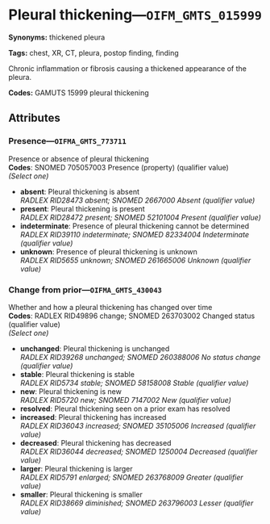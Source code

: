 # Pleural thickening—`OIFM_GMTS_015999`

**Synonyms:** thickened pleura

**Tags:** chest, XR, CT, pleura, postop finding, finding

Chronic inflammation or fibrosis causing a thickened appearance of the pleura.

**Codes:** GAMUTS 15999 pleural thickening

## Attributes

### Presence—`OIFMA_GMTS_773711`

Presence or absence of pleural thickening  
**Codes**: SNOMED 705057003 Presence (property) (qualifier value)  
*(Select one)*

- **absent**: Pleural thickening is absent  
_RADLEX RID28473 absent; SNOMED 2667000 Absent (qualifier value)_
- **present**: Pleural thickening is present  
_RADLEX RID28472 present; SNOMED 52101004 Present (qualifier value)_
- **indeterminate**: Presence of pleural thickening cannot be determined  
_RADLEX RID39110 indeterminate; SNOMED 82334004 Indeterminate (qualifier value)_
- **unknown**: Presence of pleural thickening is unknown  
_RADLEX RID5655 unknown; SNOMED 261665006 Unknown (qualifier value)_

### Change from prior—`OIFMA_GMTS_430043`

Whether and how a pleural thickening has changed over time  
**Codes**: RADLEX RID49896 change; SNOMED 263703002 Changed status (qualifier value)  
*(Select one)*

- **unchanged**: Pleural thickening is unchanged  
_RADLEX RID39268 unchanged; SNOMED 260388006 No status change (qualifier value)_
- **stable**: Pleural thickening is stable  
_RADLEX RID5734 stable; SNOMED 58158008 Stable (qualifier value)_
- **new**: Pleural thickening is new  
_RADLEX RID5720 new; SNOMED 7147002 New (qualifier value)_
- **resolved**: Pleural thickening seen on a prior exam has resolved  
- **increased**: Pleural thickening has increased  
_RADLEX RID36043 increased; SNOMED 35105006 Increased (qualifier value)_
- **decreased**: Pleural thickening has decreased  
_RADLEX RID36044 decreased; SNOMED 1250004 Decreased (qualifier value)_
- **larger**: Pleural thickening is larger  
_RADLEX RID5791 enlarged; SNOMED 263768009 Greater (qualifier value)_
- **smaller**: Pleural thickening is smaller  
_RADLEX RID38669 diminished; SNOMED 263796003 Lesser (qualifier value)_
